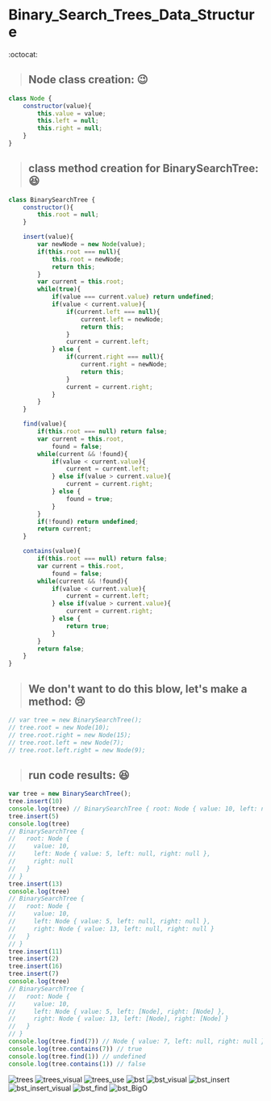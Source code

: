 # Binary_Search_Trees_Data_Structure
:octocat:

> ## Node class creation: :wink:

``` js
class Node {
    constructor(value){
        this.value = value;
        this.left = null;
        this.right = null;
    }
}
```

> ## class method creation for BinarySearchTree: :laughing:

``` js
class BinarySearchTree {
    constructor(){
        this.root = null;
    }

    insert(value){
        var newNode = new Node(value);
        if(this.root === null){
            this.root = newNode;
            return this;
        }
        var current = this.root;
        while(true){
            if(value === current.value) return undefined;
            if(value < current.value){
                if(current.left === null){
                    current.left = newNode;
                    return this;
                }
                current = current.left;
            } else {
                if(current.right === null){
                    current.right = newNode;
                    return this;
                } 
                current = current.right;
            }
        }
    }

    find(value){
        if(this.root === null) return false;
        var current = this.root,
            found = false;
        while(current && !found){
            if(value < current.value){
                current = current.left;
            } else if(value > current.value){
                current = current.right;
            } else {
                found = true;
            }
        }
        if(!found) return undefined;
        return current;
    }

    contains(value){
        if(this.root === null) return false;
        var current = this.root,
            found = false;
        while(current && !found){
            if(value < current.value){
                current = current.left;
            } else if(value > current.value){
                current = current.right;
            } else {
                return true;
            }
        }
        return false;
    }
}
```

> ## We don't want to do this blow, let's make a method: :cry:
``` js
// var tree = new BinarySearchTree();
// tree.root = new Node(10);
// tree.root.right = new Node(15);
// tree.root.left = new Node(7);
// tree.root.left.right = new Node(9);
```

> ## run code results: :laughing:

``` js
var tree = new BinarySearchTree();
tree.insert(10)
console.log(tree) // BinarySearchTree { root: Node { value: 10, left: null, right: null } }
tree.insert(5)
console.log(tree)
// BinarySearchTree {
//   root: Node {
//     value: 10,
//     left: Node { value: 5, left: null, right: null },
//     right: null
//   }
// }
tree.insert(13)
console.log(tree)
// BinarySearchTree {
//   root: Node {
//     value: 10,
//     left: Node { value: 5, left: null, right: null },
//     right: Node { value: 13, left: null, right: null }
//   }
// }
tree.insert(11)
tree.insert(2)
tree.insert(16)
tree.insert(7)
console.log(tree)
// BinarySearchTree {
//   root: Node {
//     value: 10,
//     left: Node { value: 5, left: [Node], right: [Node] },
//     right: Node { value: 13, left: [Node], right: [Node] }
//   }
// }
console.log(tree.find(7)) // Node { value: 7, left: null, right: null }
console.log(tree.contains(7)) // true
console.log(tree.find(1)) // undefined
console.log(tree.contains(1)) // false

```

![trees](https://github.com/NoriKaneshige/Binary_Search_Trees_Data_Structure/blob/master/trees.png)
![trees_visual](https://github.com/NoriKaneshige/Binary_Search_Trees_Data_Structure/blob/master/trees_visual.png)
![trees_use](https://github.com/NoriKaneshige/Binary_Search_Trees_Data_Structure/blob/master/trees_use.png)
![bst](https://github.com/NoriKaneshige/Binary_Search_Trees_Data_Structure/blob/master/bst.png)
![bst_visual](https://github.com/NoriKaneshige/Binary_Search_Trees_Data_Structure/blob/master/bst_visual.png)
![bst_insert](https://github.com/NoriKaneshige/Binary_Search_Trees_Data_Structure/blob/master/bst_insert.png)
![bst_insert_visual](https://github.com/NoriKaneshige/Binary_Search_Trees_Data_Structure/blob/master/bst_insert_visual.png)
![bst_find](https://github.com/NoriKaneshige/Binary_Search_Trees_Data_Structure/blob/master/bst_find.png)
![bst_BigO](https://github.com/NoriKaneshige/Binary_Search_Trees_Data_Structure/blob/master/bst_BigO.png)
